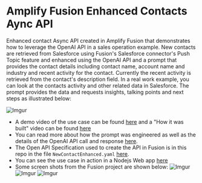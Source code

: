 # Amplify Fusion Enhanced Contacts Aync API

Enhanced contact Async API created in Amplify Fusion that demonstrates how to leverage the OpenAI API in a sales operation example. New contacts are retrieved from Salesforce using Fusion's Salesforce connector's Push Topic feature and enhanced using the OpenAI API and a prompt that provides the contact details including contact name, account name and industry and recent activity for the contact. Currently the recent activity is retrieved from the contact's description field. In a real work example, you can look at the contacts activity and other related data in Salesforce. The prompt provides the data and requests insights, talking points and next steps as illustrated below:

![Imgur](https://i.imgur.com/WMmnzuf.png)

* A demo video of the use case can be found [here](https://youtu.be/5PdzsCEAELE) and a "How it was built" video can be found [here](https://youtu.be/gH54oi4vLwE)
* You can read more about how the prompt was engineered as well as the details of the OpenAI API call and response [here](https://gist.github.com/lbrenman/67ee78c716210448cb2605c8f5d6b2b7).
* The Open API Specification used to create the API in Fusion is in this repo in the file `NewContactEnhanced.yaml` [here](https://github.com/lbrenman/AI-Enhanced-SFDC-Contact-Sales-Tool-Aync-API-in-Fusion/blob/master/NewContactEnhanced.yaml).
* You can see the use case in action in a Nodejs Web app [here](https://github.com/lbrenman/new-enhanced-contact-ayncapi-nodejs-webapp)
* Some screen shots from the Fusion project are shown below:
![Imgur](https://i.imgur.com/ECPvkRX.png)
![Imgur](https://i.imgur.com/RNEJlkm.png)
![Imgur](https://i.imgur.com/8PQ9zq3.png)